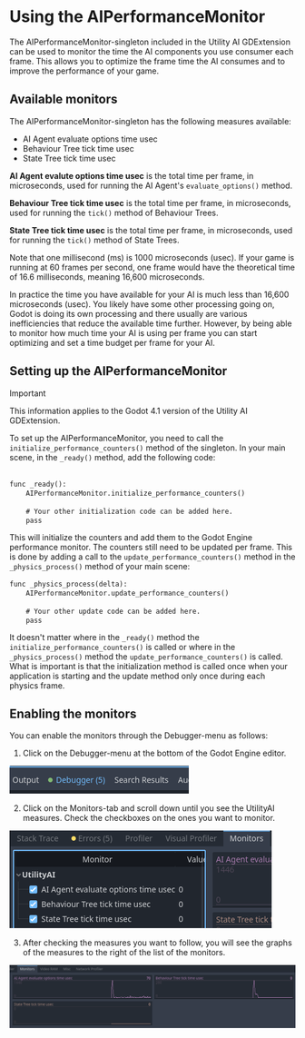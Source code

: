 # Using the AIPerformanceMonitor

The AIPerformanceMonitor-singleton included in the Utility AI GDExtension can be used to monitor the time the AI components you use consumer each frame. This allows you to optimize the frame time the AI consumes and to improve the performance of your game. 

## Available monitors

The AIPerformanceMonitor-singleton has the following measures available:

 * AI Agent evaluate options time usec
 * Behaviour Tree tick time usec
 * State Tree tick time usec

**AI Agent evalute options time usec** is the total time per frame, in microseconds, used for running the AI Agent's `evaluate_options()` method. 

**Behaviour Tree tick time usec** is the total time per frame, in microseconds, used for running the `tick()` method of Behaviour Trees. 

**State Tree tick time usec** is the total time per frame, in microseconds, used for running the `tick()` method of State Trees.


Note that one millisecond (ms) is 1000 microseconds (usec). If your game is running at 60 frames per second, one frame would have the theoretical time of 16.6 milliseconds, meaning 16,600 microseconds. 

In practice the time you have available for your AI is much less than 16,600 microseconds (usec). You likely have some other processing going on, Godot is doing its own processing and there usually are various inefficiencies that reduce the available time further. However, by being able to monitor how much time your AI is using per frame you can start optimizing and set a time budget per frame for your AI. 


## Setting up the AIPerformanceMonitor 

> [!IMPORTANT]
> This information applies to the Godot 4.1 version of the Utility AI GDExtension.

To set up the AIPerformanceMonitor, you need to call the `initialize_performance_counters()` method of the singleton. In your main scene, in the `_ready()` method, add the following code:

```gdscript

func _ready():
    AIPerformanceMonitor.initialize_performance_counters()

    # Your other initialization code can be added here.
    pass
```

This will initialize the counters and add them to the Godot Engine performance monitor. The counters still need to be updated per frame. This is done by adding a call to the `update_performance_counters()` method in the `_physics_process()` method of your main scene:

```gdscript
func _physics_process(delta):
    AIPerformanceMonitor.update_performance_counters()

    # Your other update code can be added here.
    pass
```

It doesn't matter where in the `_ready()` method the `initialize_performance_counters()` is called or where in the `_physics_process()` method the `update_performance_counters()` is called. What is important is that the initialization method is called once when your application is starting and the update method only once during each physics frame.


## Enabling the monitors

You can enable the monitors through the Debugger-menu as follows:

 1. Click on the Debugger-menu at the bottom of the Godot Engine editor.

![Debugger-menu](performance_monitor_0.png)


 2. Click on the Monitors-tab and scroll down until you see the UtilityAI measures. Check the checkboxes on the ones you want to monitor.

![Monitors-tab](performance_monitor_1.png)

 3. After checking the measures you want to follow, you will see the graphs of the measures to the right of the list of the monitors.

![Graphs](performance_monitor_2.png)



